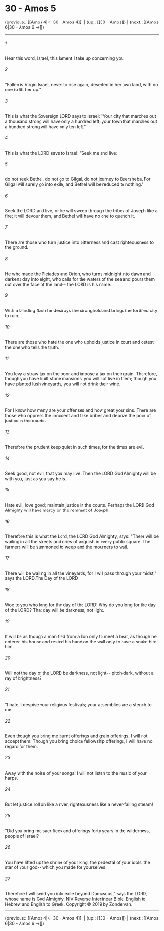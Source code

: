 # 30 - Amos 5

(previous:: [[Amos 4|← 30 - Amos 4]]) | (up:: [[30 - Amos]]) | (next:: [[Amos 6|30 - Amos 6 →]])

***


###### 1 
Hear this word, Israel, this lament I take up concerning you: 

###### 2 
"Fallen is Virgin Israel, never to rise again, deserted in her own land, with no one to lift her up." 

###### 3 
This is what the Sovereign LORD says to Israel: "Your city that marches out a thousand strong will have only a hundred left; your town that marches out a hundred strong will have only ten left." 

###### 4 
This is what the LORD says to Israel: "Seek me and live; 

###### 5 
do not seek Bethel, do not go to Gilgal, do not journey to Beersheba. For Gilgal will surely go into exile, and Bethel will be reduced to nothing." 

###### 6 
Seek the LORD and live, or he will sweep through the tribes of Joseph like a fire; it will devour them, and Bethel will have no one to quench it. 

###### 7 
There are those who turn justice into bitterness and cast righteousness to the ground. 

###### 8 
He who made the Pleiades and Orion, who turns midnight into dawn and darkens day into night, who calls for the waters of the sea and pours them out over the face of the land-- the LORD is his name. 

###### 9 
With a blinding flash he destroys the stronghold and brings the fortified city to ruin. 

###### 10 
There are those who hate the one who upholds justice in court and detest the one who tells the truth. 

###### 11 
You levy a straw tax on the poor and impose a tax on their grain. Therefore, though you have built stone mansions, you will not live in them; though you have planted lush vineyards, you will not drink their wine. 

###### 12 
For I know how many are your offenses and how great your sins. There are those who oppress the innocent and take bribes and deprive the poor of justice in the courts. 

###### 13 
Therefore the prudent keep quiet in such times, for the times are evil. 

###### 14 
Seek good, not evil, that you may live. Then the LORD God Almighty will be with you, just as you say he is. 

###### 15 
Hate evil, love good; maintain justice in the courts. Perhaps the LORD God Almighty will have mercy on the remnant of Joseph. 

###### 16 
Therefore this is what the Lord, the LORD God Almighty, says: "There will be wailing in all the streets and cries of anguish in every public square. The farmers will be summoned to weep and the mourners to wail. 

###### 17 
There will be wailing in all the vineyards, for I will pass through your midst," says the LORD.The Day of the LORD 

###### 18 
Woe to you who long for the day of the LORD! Why do you long for the day of the LORD? That day will be darkness, not light. 

###### 19 
It will be as though a man fled from a lion only to meet a bear, as though he entered his house and rested his hand on the wall only to have a snake bite him. 

###### 20 
Will not the day of the LORD be darkness, not light-- pitch-dark, without a ray of brightness? 

###### 21 
"I hate, I despise your religious festivals; your assemblies are a stench to me. 

###### 22 
Even though you bring me burnt offerings and grain offerings, I will not accept them. Though you bring choice fellowship offerings, I will have no regard for them. 

###### 23 
Away with the noise of your songs! I will not listen to the music of your harps. 

###### 24 
But let justice roll on like a river, righteousness like a never-failing stream! 

###### 25 
"Did you bring me sacrifices and offerings forty years in the wilderness, people of Israel? 

###### 26 
You have lifted up the shrine of your king, the pedestal of your idols, the star of your god-- which you made for yourselves. 

###### 27 
Therefore I will send you into exile beyond Damascus," says the LORD, whose name is God Almighty. NIV Reverse Interlinear Bible: English to Hebrew and English to Greek. Copyright © 2019 by Zondervan.

***

(previous:: [[Amos 4|← 30 - Amos 4]]) | (up:: [[30 - Amos]]) | (next:: [[Amos 6|30 - Amos 6 →]])
